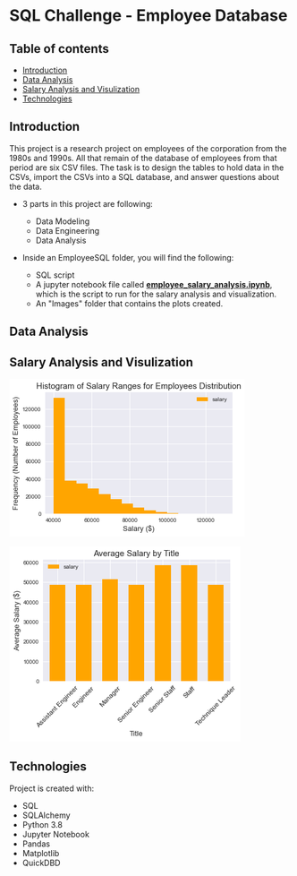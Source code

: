 # SQL Challenge - Employee Database

## Table of contents
  * [Introduction](#introduction)
  * [Data Analysis](#data-analysis)
  * [Salary Analysis and Visulization](#salary-analysis)
  * [Technologies](#technologies)

## <a name="introduction"></a> Introduction
This project is a research project on employees of the corporation from the 1980s and 1990s. All that remain of the database of employees from that period are six CSV files. The task is to design the tables to hold data in the CSVs, import the CSVs into a SQL database, and answer questions about the data.

* 3 parts in this project are following:
  * Data Modeling
  * Data Engineering
  * Data Analysis

* Inside an EmployeeSQL folder, you will find the following:
  * SQL script
  * A jupyter notebook file called [**employee_salary_analysis.ipynb**](./EmployeeSQL/TEST/employee_salary_analysis.ipynb), which is the script to run for the salary analysis and visualization.
  * An "Images" folder that contains the plots created.

## <a name="data-analysis"></a> Data Analysis

## <a name="salary-analysis"></a> Salary Analysis and Visulization
![histogram](./EmployeeSQL/Images/histogram_of_salary_ranges_for_employees_distribution.png) </br>

![bar](./EmployeeSQL/Images/average_salary_by_title.png) </br>


## <a name="technologies"></a> Technologies
Project is created with:
* SQL
* SQLAlchemy 
* Python 3.8
* Jupyter Notebook
* Pandas
* Matplotlib
* QuickDBD
